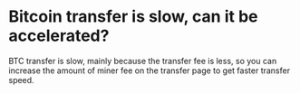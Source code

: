 # Bitcoin transfer is slow, can it be accelerated?

BTC transfer is slow, mainly because the transfer fee is less, so you can increase the amount of miner fee on the transfer page to get faster transfer speed.

